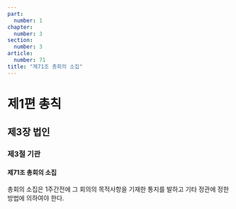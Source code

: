 ```yaml
---
part:
  number: 1
chapter:
  number: 3
section:
  number: 3
article:
  number: 71
title: "제71조 총회의 소집"
---
```


# 제1편 총칙

## 제3장 법인

### 제3절 기관

#### 제71조 총회의 소집

총회의 소집은 1주간전에 그 회의의 목적사항을 기재한 통지를 발하고 기타 정관에 정한 방법에 의하여야 한다.

